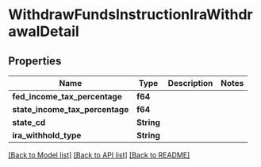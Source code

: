 # WithdrawFundsInstructionIraWithdrawalDetail

## Properties

Name | Type | Description | Notes
------------ | ------------- | ------------- | -------------
**fed_income_tax_percentage** | **f64** |  |
**state_income_tax_percentage** | **f64** |  |
**state_cd** | **String** |  |
**ira_withhold_type** | **String** |  |

[[Back to Model list]](../README.md#documentation-for-models) [[Back to API list]](../README.md#documentation-for-api-endpoints) [[Back to README]](../README.md)
